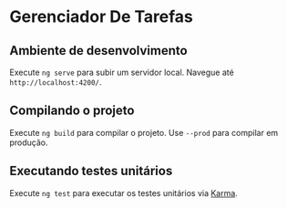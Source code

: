 # Gerenciador De Tarefas

## Ambiente de desenvolvimento

Execute `ng serve` para subir um servidor local. Navegue até `http://localhost:4200/`.

## Compilando o projeto

Execute `ng build` para compilar o projeto. Use `--prod` para compilar em produção.

## Executando testes unitários

Execute `ng test` para executar os testes unitários via [Karma](https://karma-runner.github.io).
